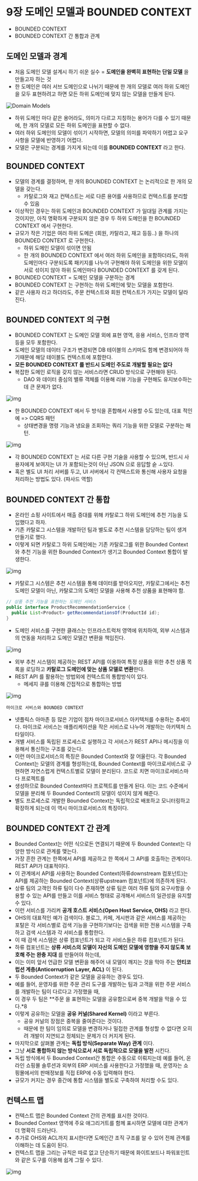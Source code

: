 # 9장 도메인 모델과 BOUNDED CONTEXT
- BOUNDED CONTEXT
- BOUNDED CONTEXT 간 통합과 관계

## 도메인 모델과 경계
- 처음 도메인 모델 설계시 하기 쉬운 실수 = **도메인을 완벽히 표현하는 단일 모델** 을 만들고자 하는 것
- 한 도메인은 여러 서브 도메인으로 나뉘기 때문에 한 개의 모델로 여러 하위 도메인을 모두 표현하려고 하면 모든 하위 도메인에 맞지 않는 모델을 만들게 된다.

![Domain Models](./images/domain_models.png)
- 하위 도메인 마다 같은 용어라도, 의미가 다르고 지칭하는 용어가 다를 수 있기 때문에, 한 개의 모델로 모든 하위 도메인을 표현할 수 없다.
- 여러 하위 도메인의 모델이 섞이기 시작하면, 모델의 의미를 파악하기 어렵고 요구사항을 모델에 반영하기 어렵다.
- 모델은 구분되는 경계를 가지게 되는데 이를 **BOUNDED CONTEXT** 라고 한다.

## BOUNDED CONTEXT
- 모델의 경계를 결정하며, 한 개의 BOUNDED CONTEXT 는 논리적으로 한 개의 모델을 갖는다.
  - 카탈로그와 재고 컨텍스트는 서로 다른 용어를 사용하므로 컨텍스트를 분리할 수 있음
- 이상적인 경우는 하위 도메인과 BOUNDED CONTEXT 가 일대일 관계를 가지는 것이지만, 아직 명확하게 구분되지 않은 경우 두 하위 도메인을 한 BOUNDED CONTEXT 에서 구현한다.
- 규모가 작은 기업은 여러 하위 도메은 (회원, 카탈라고, 재고 등등..) 을 하나의 BOUNDED CONTEXT 로 구현한다.
  - 하위 도메인 모델이 섞이면 안됨
  - 한 개의 BOUNDED CONTEXT 에서 여러 하위 도메인을 포함하더라도, 하위 도메인마다 구분되도록 패키지를 나누어 구현해야 하위 도메인을 위한 모델이 서로 섞이지 않아 하위 도메인마다 BOUNDED CONTEXT 를 갖게 된다.
- BOUNDED CONTEXT = 도메인 모델을 구분하는 경계
- BOUNDED CONTEXT 는 구현하는 하위 도메인에 맞는 모델을 포함한다.
- 같은 사용자 라고 하더라도, 주문 컨텍스트와 회원 컨텍스트가 가지는 모델이 달라진다.

## BOUNDED CONTEXT 의 구현
- BOUNDED CONTEXT 는 도메인 모델 외에 표현 영역, 응용 서비스, 인프라 영역 등을 모두 포함한다.
- 도메인 모델의 데이터 구조가 변경되면 DB 테이블의 스키마도 함께 변경되어야 하기때문에 해당 테이블도 컨텍스트에 포함한다.
- **모든 BOUNDED CONTEXT 를 반드시 도메인 주도로 개발할 필요는 없다**
- 복잡한 도메인 로직을 갖지 않는 서비스라면 CRUD 방식으로 구현해야 된다.
  - DAO 와 데이터 중심의 밸류 객체를 이용해 리뷰 기능을 구현해도 유지보수하는 데 큰 문제가 없다.

![img](./images/crud_bounded_context.png)

- 한 BOUNDED CONTEXT 에서 두 방식을 혼합해서 사용할 수도 있는데, 대표 적인 예 => CQRS 패턴
  - 상태변경을 명령 기능과 냉요을 조회하는 쿼리 기능을 위한 모델로 구분하는 패턴.

![img](./images/cqrs_context.png)
- 각 BOUNDED CONTEXT 는 서로 다른 구현 기술을 사용할 수 있으며, 반드시 사용자에게 보여지는 UI 가 포함되는것이 아닌 JSON 으로 응답할 숟 ㅗ있다.
- 혹은 별도 UI 처리 서버를 두고, UI 서버에서 각 컨텍스트와 통신해 사용자 요청을 처리하는 방법도 있다. (파사드 역할)

## BOUNDED CONTEXT 간 통합
- 온라인 쇼핑 사이트에서 매출 증대를 위해 카탈로그 하위 도메인에 추천 기능을 도입했다고 하자. 
- 기존 카탈로그 시스템을 개발하던 팀과 별도로 추천 시스템을 담당하는 팀이 생겨 만들기로 했다. 
- 이렇게 되면 카탈로그 하위 도메인에는 기존 카탈로그를 위한 Bounded Context와 추천 기능을 위한 Bounded Context가 생기고 Bounded Context 통합이 발생한다.

![img](./images/integration_context.png)
- 카탈로그 시스템은 추천 시스템을 통해 데이터를 받아오지만, 카탈로그에서는 추천 도메인 모델이 아닌, 카탈로그의 도메인 모델을 사용해 추천 상품을 표현해야 함.

```java
// 상품 추천 기능을 표현하는 도메인 서비스
public interface ProductRecommendationService {
  public List<Product> getRecommendationsOf(ProductId id);
}
```
- 도메인 서비스를 구현한 클래스는 인프라스트럭처 영역에 위치하여, 외부 시스템과의 연동을 처리하고 도메인 모델간 변환을 책임진다.

![img](./images/integeration_context_2.png)
- 외부 추천 시스템이 제공하는 REST API를 이용하여 특정 상품을 위한 추천 상품 목록을 로딩하고 **카탈로그 도메인에 맞는 상품 모델로 변환**한다.
- REST API 를 활용하는 방법외에 컨텍스트의 통합방식이 있다.
  - 메세지 큐를 이용해 간접적으로 통합하는 방법

![img](./images/integration_context_3.png)

`마이크로 서비스와 BOUNDED CONTEXT`
- 넷플릭스 아마존 등 많은 기업이 점차 마이크로서비스 아키텍처를 수용하는 추세이다. 마이크로 서비스는 애플리케이션을 작은 서비스로 나누어 개발하는 아키텍처 스타일이다.
- 개별 서비스를 독립된 프로세스로 실행하고 각 서비스가 REST API나 메시징을 이용해서 통신하는 구조를 갖는다.
- 이런 마이크로서비스의 특징은 Bounded Context와 잘 어울린다. 각 Bounded Context는 모델의 경계를 형성하는데, Bounded Context를 마이크로서비스로 구현하면 자연스럽게 컨텍스트별로 모델이 분리된다. 코드로 치면 마이크로서비스마다 프로젝트를 
- 생성하므로 Bounded Context마다 프로젝트를 만들게 된다. 이는 코드 수준에서 모델을 분리해 두 Bounded Context의 모델이 섞이지 않게 해준다.
- 별도 프로세스로 개발한 Bounded Context는 독립적으로 배포하고 모니터링하고 확장하게 되는데 이 역시 마이크로서비스의 특징이다.

## BOUNDED CONTEXT 간 관계
- Bounded Context는 어떤 식으로든 연결되기 때문에 두 Bounded Context는 다양한 방식으로 관계를 맺는다.
- 가장 흔한 관계는 한쪽에서 API를 제공하고 한 쪽에서 그 API를 호출하는 관계이다. REST API가 대표적이다.
- 이 관계에서 API를 사용하는 Bounded Context(하류downstream 컴포넌트)는 API를 제공하는 Bounded Context(상류upstream 컴포넌트)에 의존하게 된다.
- 상류 팀의 고객인 하류 팀이 다수 존재하면 상류 팀은 여러 하류 팀의 요구사항을 수용할 수 있는 API를 만들고 이를 서비스 형태로 공개해서 서비스의 일관성을 유지할 수 있다. 
- 이런 서비스를 가리켜 **공개 호스트 서비스(Open Host Service, OHS)** 라고 한다.
- OHS의 대표적인 예가 검색이다. 블로그, 카페, 게시판과 같은 서비스를 제공하는 포탈은 각 서비스별로 검색 기능을 구현하기보다는 검색을 위한 전용 시스템을 구축하고 검색 시스템과 각 서비스를 통합한다. 
- 이 때 검색 시스템은 상류 컴포넌트가 되고 각 서비스들은 하류 컴포넌트가 된다.
- 하류 컴포넌트는 **상류 서비스의 모델이 자신의 도메인 모델에 영향을 주지 않도록 보호해 주는 완충 지대** 를 만들어야 하는데, 
- 이는 이미 앞서 언급한 모델 변환을 해주어 내 모델이 깨지는 것을 막아 주는 **안티코럽션 계층(Anticorruption Layer, ACL)** 이 된다.
- 두 Bounded Context가 같은 모델을 공유하는 경우도 있다. 
- 예를 들어, 운영자를 위한 주문 관리 도구를 개발하는 팀과 고객을 위한 주문 서비스를 개발하는 팀이 다르다고 가정했을 때, 
- 이 경우 두 팀은 **주문 을 표현하는 모델을 공유함으로써 중복 개발을 막을 수 있다.*8
- 이렇게 공유하는 모델을 **공유 커널(Shared Kernel)** 이라고 부른다.
  - 공유 커널의 장점은 중복을 줄여준다는 것이다. 
  - 때문에 한 팀이 임의로 모델을 변경하거나 밀접한 관계를 형성할 수 없다면 오히려 개발이 지연되고 정체되는 문제가 더 커지게 된다.
- 마지막으로 살펴볼 관계는 **독립 방식(Separate Way) 관계** 이다. 
- 그냥 **서로 통합하지 않는 방식으로서 서로 독립적으로 모델을 발전** 시킨다. 
- 독립 방식에서 두 Bounded Context간 통합은 수동으로 이뤄지는데 예를 들어, 온라인 쇼핑몰 솔루션과 외부의 ERP 서비스를 사용한다고 가정했을 때, 운영자는 쇼핑몰에서의 판매정보를 직접 ERP에 수동 입력해야 한다. 
- 규모가 커지는 경우 중간에 통합 시스템을 별도로 구축하여 처리할 수도 있다.

## 컨텍스트 맵
- 컨텍스트 맵은 Bounded Context 간의 관계를 표시한 것이다.
- Bounded Context 영역에 주요 애그리거트를 함께 표시하면 모델에 대한 관계가 더 명확히 드러난다. 
- 추가로 OHS와 ACL까지 표시한다면 도메인간 조직 구조를 알 수 있어 전체 관계를 이해하는 데 도움이 된다.
- 컨텍스트 맵을 그리는 규칙은 따로 없고 단순하기 때문에 화이트보드나 파워포인트와 같은 도구를 이용해 쉽게 그릴 수 있다.

![img](./images/context_map.png)
